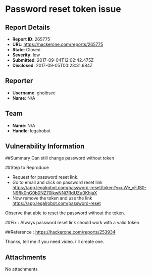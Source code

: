 # Password reset token issue

## Report Details
- **Report ID**: 265775
- **URL**: https://hackerone.com/reports/265775
- **State**: Closed
- **Severity**: low
- **Submitted**: 2017-09-04T12:02:42.475Z
- **Disclosed**: 2017-09-05T00:23:31.684Z

## Reporter
- **Username**: ghoibsec
- **Name**: N/A

## Team
- **Name**: N/A
- **Handle**: legalrobot

## Vulnerability Information
##Summary
Can still change password without token

##Step to Reproduce

- Request for password reset link.
- Go to email and click on password reset link https://app.legalrobot.com/password-reset/token?v=uWe_yFJS0-N9fIk0nG0b0NZ70lkwNNi7RdUZu0KhiaX
- Now remove the token and use the link https://app.legalrobot.com/password-reset

Observe that able to reset the password without the token.

##Fix :
Always password reset link should work with a valid token.

##Reference :
https://hackerone.com/reports/253934

Thanks,
tell me if you need video. i'll create one.

## Attachments
No attachments
